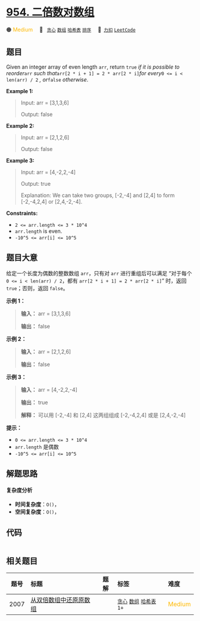 # [954. 二倍数对数组](https://2xiao.github.io/leetcode-js/problem/0954.html)

🟠 <font color=#ffb800>Medium</font>&emsp; 🔖&ensp; [`贪心`](/tag/greedy.md) [`数组`](/tag/array.md) [`哈希表`](/tag/hash-table.md) [`排序`](/tag/sorting.md)&emsp; 🔗&ensp;[`力扣`](https://leetcode.cn/problems/array-of-doubled-pairs) [`LeetCode`](https://leetcode.com/problems/array-of-doubled-pairs)

## 题目

Given an integer array of even length `arr`, return `true` _if it is possible
to reorder_`arr` _such that_`arr[2 * i + 1] = 2 * arr[2 * i]`_for every_`0 <=
i < len(arr) / 2` _, or_`false` _otherwise_.



**Example 1:**

> Input: arr = [3,1,3,6]
> 
> Output: false

**Example 2:**

> Input: arr = [2,1,2,6]
> 
> Output: false

**Example 3:**

> Input: arr = [4,-2,2,-4]
> 
> Output: true
> 
> Explanation: We can take two groups, [-2,-4] and [2,4] to form [-2,-4,2,4] or [2,4,-2,-4].

**Constraints:**

  * `2 <= arr.length <= 3 * 10^4`
  * `arr.length` is even.
  * `-10^5 <= arr[i] <= 10^5`


## 题目大意

给定一个长度为偶数的整数数组 `arr`，只有对 `arr` 进行重组后可以满足 “对于每个 `0 <= i < len(arr) / 2`，都有
`arr[2 * i + 1] = 2 * arr[2 * i]`” 时，返回 `true`；否则，返回 `false`。



**示例 1：**

> 
> 
> 
> 
> 
> **输入：** arr = [3,1,3,6]
> 
> **输出：** false
> 
> 

**示例 2：**

> 
> 
> 
> 
> 
> **输入：** arr = [2,1,2,6]
> 
> **输出：** false
> 
> 

**示例 3：**

> 
> 
> 
> 
> 
> **输入：** arr = [4,-2,2,-4]
> 
> **输出：** true
> 
> **解释：** 可以用 [-2,-4] 和 [2,4] 这两组组成 [-2,-4,2,4] 或是 [2,4,-2,-4]
> 
> 



**提示：**

  * `0 <= arr.length <= 3 * 10^4`
  * `arr.length` 是偶数
  * `-10^5 <= arr[i] <= 10^5`


## 解题思路

#### 复杂度分析

- **时间复杂度**：`O()`，
- **空间复杂度**：`O()`，

## 代码

```javascript

```

## 相关题目

<!-- prettier-ignore -->
| 题号 | 标题 | 题解 | 标签 | 难度 |
| :------: | :------ | :------: | :------ | :------ |
| 2007 | [从双倍数组中还原原数组](https://leetcode.com/problems/find-original-array-from-doubled-array) |  |  [`贪心`](/tag/greedy.md) [`数组`](/tag/array.md) [`哈希表`](/tag/hash-table.md) `1+` | <font color=#ffb800>Medium</font> |